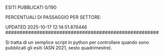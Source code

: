 ESITI PUBBLICATI 0/190 

PERCENTUALI DI PASSAGGIO PER SETTORE:

UPDATED 2025-10-17 12:14:51.876446
###################################################### 

Si tratta di un semplice script in python per controllare quando sono pubblicati gli esiti (ASN 2021, sesto quadrimestre).

